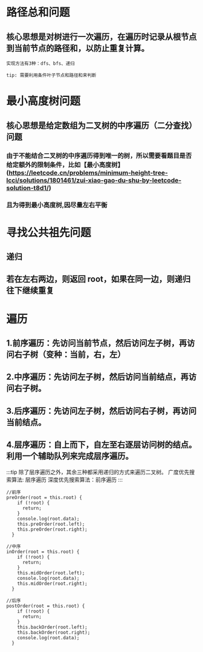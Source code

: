 # 路径总和问题

## 核心思想是对树进行一次遍历，在遍历时记录从根节点到当前节点的路径和，以防止重复计算。

    实现方法有3种：dfs、bfs、递归

    tip: 需要利用条件叶子节点和路径和来判断

# 最小高度树问题

## 核心思想是给定数组为二叉树的中序遍历（二分查找）问题

### 由于不能结合二叉树的中序遍历得到唯一的树，所以需要看题目是否给定额外的限制条件，比如【最小高度树】(https://leetcode.cn/problems/minimum-height-tree-lcci/solutions/1801461/zui-xiao-gao-du-shu-by-leetcode-solution-t8d1/)

### 且为得到最小高度树,因尽量左右平衡

# 寻找公共祖先问题

## 递归

## 若在左右两边，则返回 root，如果在同一边，则递归往下继续重复

# 遍历

## 1.前序遍历：先访问当前节点，然后访问左子树，再访问右子树（变种：当前，右，左）

## 2.中序遍历：先访问左子树，然后访问当前结点，再访问右子树。

## 3.后序遍历：先访问左子树，然后访问右子树，再访问当前结点。

## 4.层序遍历：自上而下，自左至右逐层访问树的结点。利用一个辅助队列来完成层序遍历。

:::tip
除了层序遍历之外，其余三种都采用递归的方式来遍历二叉树。
广度优先搜索算法: 层序遍历
深度优先搜索算法：前序遍历
:::

```
//前序
preOrder(root = this.root) {
    if (!root) {
      return;
    }
    console.log(root.data);
    this.preOrder(root.left);
    this.preOrder(root.right);
  }

//中序
inOrder(root = this.root) {
    if (!root) {
      return;
    }
    this.midOrder(root.left);
    console.log(root.data);
    this.midOrder(root.right);
  }

//后序
postOrder(root = this.root) {
    if (!root) {
      return;
    }
    this.backOrder(root.left);
    this.backOrder(root.right);
    console.log(root.data);
  }
```
